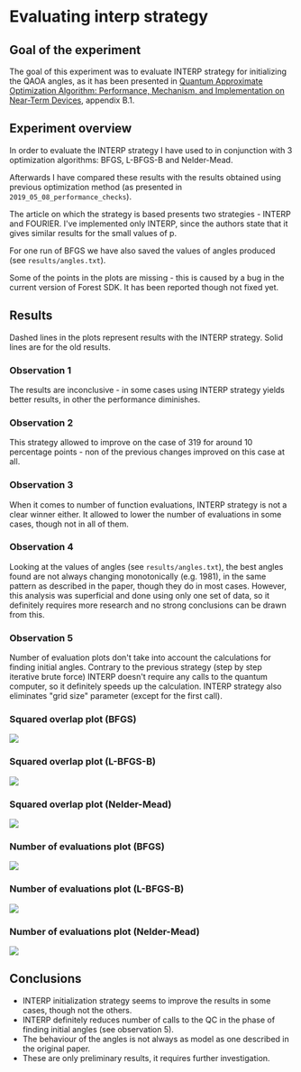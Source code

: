 # Evaluating interp strategy

## Goal of the experiment

The goal of this experiment was to evaluate INTERP strategy for initializing the QAOA angles, as it has been presented in [Quantum Approximate Optimization Algorithm: Performance, Mechanism, and Implementation on Near-Term Devices](http://arxiv.org/abs/1812.01041), appendix B.1.

## Experiment overview

In order to evaluate the INTERP strategy I have used to in conjunction with 3 optimization algorithms: BFGS, L-BFGS-B and Nelder-Mead. 

Afterwards I have compared these results with the results obtained using previous optimization method (as presented in `2019_05_08_performance_checks`).

The article on which the strategy is based presents two strategies - INTERP and FOURIER. I've implemented only INTERP, since the authors state that it gives similar results for the small values of p.

For one run of BFGS we have also saved the values of angles produced (see `results/angles.txt`).

Some of the points in the plots are missing - this is caused by a bug in the current version of Forest SDK. It has been reported though not fixed yet.

## Results

Dashed lines in the plots represent results with the INTERP strategy. Solid lines are for the old results.

### Observation 1
The results are inconclusive - in some cases using INTERP strategy yields better results, in other the performance diminishes.

### Observation 2
This strategy allowed to improve on the case of 319 for around 10 percentage points - non of the previous changes improved on this case at all.

### Observation 3
When it comes to number of function evaluations, INTERP strategy is not a clear winner either. It allowed to lower the number of evaluations in some cases, though not in all of them.

### Observation 4
Looking at the values of angles (see `results/angles.txt`), the best angles found are not always changing monotonically (e.g. 1981), in the same pattern as described in the paper, though they do in most cases. 
However, this analysis was superficial and done using only one set of data, so it definitely requires more research and no strong conclusions can be drawn from this.

### Observation 5
Number of evaluation plots don't take into account the calculations for finding initial angles. Contrary to the previous strategy (step by step iterative brute force) INTERP doesn't require any calls to the quantum computer, so it definitely speeds up the calculation.
INTERP strategy also eliminates "grid size" parameter (except for the first call).


### Squared overlap plot (BFGS)
![](figures/squared_overlap_bfgs.png)

### Squared overlap plot (L-BFGS-B)
![](figures/squared_overlap_lbfgsb.png)

### Squared overlap plot (Nelder-Mead)
![](figures/squared_overlap_nm.png)


### Number of evaluations plot (BFGS)
![](figures/evaluations_bfgs.png)

### Number of evaluations plot (L-BFGS-B)
![](figures/evaluations_lbfgsb.png)

### Number of evaluations plot (Nelder-Mead)
![](figures/evaluations_nm.png)


## Conclusions

- INTERP initialization strategy seems to improve the results in some cases, though not the others.
- INTERP definitely reduces number of calls to the QC in the phase of finding initial angles (see observation 5).
- The behaviour of the angles is not always as model as one described in the original paper.
- These are only preliminary results, it requires further investigation.

